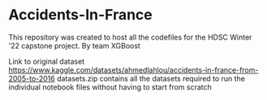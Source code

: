 # Accidents-In-France
This repository was created to host all the codefiles for the HDSC Winter '22 capstone project.
By team XGBoost

Link to original dataset https://www.kaggle.com/datasets/ahmedlahlou/accidents-in-france-from-2005-to-2016
datasets.zip contains all the datasets required to run the individual notebook files without having to start from scratch
